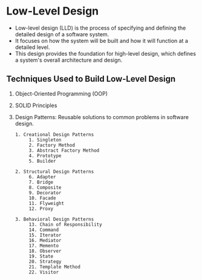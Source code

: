 # Low-Level Design
* Low-level design (LLD) is the process of specifying and defining the detailed design of a software system.
*  It focuses on how the system will be built and how it will function at a detailed level.
*  This design provides the foundation for high-level design, which defines a system's overall architecture and design.
## Techniques Used to Build Low-Level Design
1. Object-Oriented Programming (OOP)
2. SOLID Principles
3. Design Patterns: Reusable solutions to common problems in software design.
   
       1. Creational Design Patterns
            1. Singleton
            2. Factory Method
            3. Abstract Factory Method
            4. Prototype
            5. Builder
   
       2. Structural Design Patterns
            6. Adapter
            7. Bridge
            8. Composite
            9. Decorator
            10. Facade
            11. Flyweight
            12. Proxy
   
       3. Behavioral Design Patterns
            13. Chain of Responsibility
            14. Command
            15. Iterator
            16. Mediator
            17. Memento
            18. Observer
            19. State
            20. Strategy
            21. Template Method
            22. Visitor
